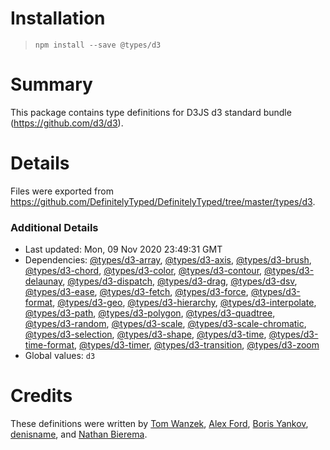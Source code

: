 # Installation
> `npm install --save @types/d3`

# Summary
This package contains type definitions for D3JS d3 standard bundle (https://github.com/d3/d3).

# Details
Files were exported from https://github.com/DefinitelyTyped/DefinitelyTyped/tree/master/types/d3.

### Additional Details
 * Last updated: Mon, 09 Nov 2020 23:49:31 GMT
 * Dependencies: [@types/d3-array](https://npmjs.com/package/@types/d3-array), [@types/d3-axis](https://npmjs.com/package/@types/d3-axis), [@types/d3-brush](https://npmjs.com/package/@types/d3-brush), [@types/d3-chord](https://npmjs.com/package/@types/d3-chord), [@types/d3-color](https://npmjs.com/package/@types/d3-color), [@types/d3-contour](https://npmjs.com/package/@types/d3-contour), [@types/d3-delaunay](https://npmjs.com/package/@types/d3-delaunay), [@types/d3-dispatch](https://npmjs.com/package/@types/d3-dispatch), [@types/d3-drag](https://npmjs.com/package/@types/d3-drag), [@types/d3-dsv](https://npmjs.com/package/@types/d3-dsv), [@types/d3-ease](https://npmjs.com/package/@types/d3-ease), [@types/d3-fetch](https://npmjs.com/package/@types/d3-fetch), [@types/d3-force](https://npmjs.com/package/@types/d3-force), [@types/d3-format](https://npmjs.com/package/@types/d3-format), [@types/d3-geo](https://npmjs.com/package/@types/d3-geo), [@types/d3-hierarchy](https://npmjs.com/package/@types/d3-hierarchy), [@types/d3-interpolate](https://npmjs.com/package/@types/d3-interpolate), [@types/d3-path](https://npmjs.com/package/@types/d3-path), [@types/d3-polygon](https://npmjs.com/package/@types/d3-polygon), [@types/d3-quadtree](https://npmjs.com/package/@types/d3-quadtree), [@types/d3-random](https://npmjs.com/package/@types/d3-random), [@types/d3-scale](https://npmjs.com/package/@types/d3-scale), [@types/d3-scale-chromatic](https://npmjs.com/package/@types/d3-scale-chromatic), [@types/d3-selection](https://npmjs.com/package/@types/d3-selection), [@types/d3-shape](https://npmjs.com/package/@types/d3-shape), [@types/d3-time](https://npmjs.com/package/@types/d3-time), [@types/d3-time-format](https://npmjs.com/package/@types/d3-time-format), [@types/d3-timer](https://npmjs.com/package/@types/d3-timer), [@types/d3-transition](https://npmjs.com/package/@types/d3-transition), [@types/d3-zoom](https://npmjs.com/package/@types/d3-zoom)
 * Global values: `d3`

# Credits
These definitions were written by [Tom Wanzek](https://github.com/tomwanzek), [Alex Ford](https://github.com/gustavderdrache), [Boris Yankov](https://github.com/borisyankov), [denisname](https://github.com/denisname), and [Nathan Bierema](https://github.com/Methuselah96).
